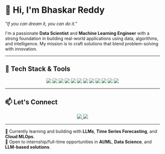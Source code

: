 
# 👋 Hi, I'm Bhaskar Reddy

*"If you can dream it, you can do it."*

I'm a passionate **Data Scientist** and **Machine Learning Engineer** with a strong foundation in building real-world applications using data, algorithms, and intelligence. My mission is to craft solutions that blend problem-solving with innovation.

---

## 🚀 Tech Stack & Tools

<p align="center">
  <img src="https://img.shields.io/badge/Python-3776AB?style=for-the-badge&logo=python&logoColor=white"/>
  <img src="https://img.shields.io/badge/Data%20Structures%20%26%20Algorithms-FF6F00?style=for-the-badge&logo=leetcode&logoColor=white"/>
  <img src="https://img.shields.io/badge/FastAPI-009688?style=for-the-badge&logo=fastapi&logoColor=white"/>
  <img src="https://img.shields.io/badge/Flask-000000?style=for-the-badge&logo=flask&logoColor=white"/>
  <img src="https://img.shields.io/badge/Django-092E20?style=for-the-badge&logo=django&logoColor=white"/>
  <img src="https://img.shields.io/badge/PostgreSQL-336791?style=for-the-badge&logo=postgresql&logoColor=white"/>
  <img src="https://img.shields.io/badge/MySQL-005C84?style=for-the-badge&logo=mysql&logoColor=white"/>
  <img src="https://img.shields.io/badge/Machine%20Learning-FF6F00?style=for-the-badge&logo=scikit-learn&logoColor=white"/>
  <img src="https://img.shields.io/badge/Data%20Science-4B8BBE?style=for-the-badge&logo=pandas&logoColor=white"/>
  <img src="https://img.shields.io/badge/LLMs-800080?style=for-the-badge&logo=openai&logoColor=white"/>
  <img src="https://img.shields.io/badge/Git-F05032?style=for-the-badge&logo=git&logoColor=white"/>
  <img src="https://img.shields.io/badge/GitHub-181717?style=for-the-badge&logo=github&logoColor=white"/>
</p>

---

## 📫 Let's Connect

<p align="center">
  <a href="https://www.linkedin.com/in/bhaskar-reddy-challapureddy">
    <img src="https://img.shields.io/badge/LinkedIn-Bhaskar_Reddy-blue?style=for-the-badge&logo=linkedin&logoColor=white"/>
  </a>
  <a href="https://github.com/Bhaskar-scientist">
    <img src="https://img.shields.io/badge/GitHub-Bhaskar_scientist-181717?style=for-the-badge&logo=github&logoColor=white"/>
  </a>
</p>

---

🌱 Currently learning and building with **LLMs**, **Time Series Forecasting**, and **Cloud MLOps**.  
📌 Open to internship/full-time opportunities in **AI/ML**, **Data Science**, and **LLM-based solutions**.
